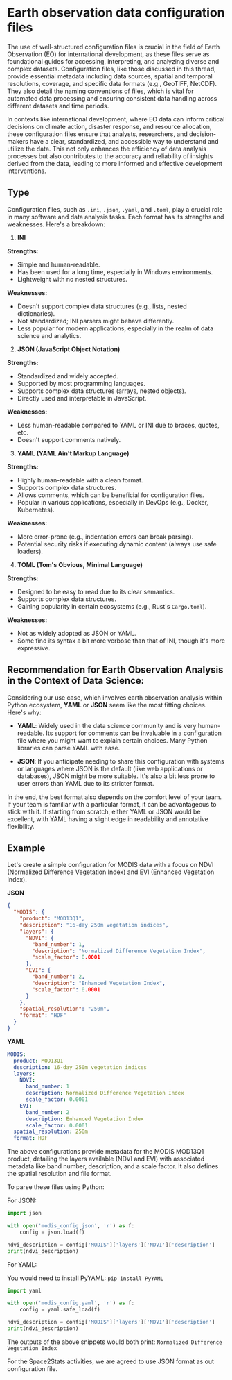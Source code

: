 # Earth observation data configuration files

The use of well-structured configuration files is crucial in the field of Earth Observation (EO) for international development, as these files serve as foundational guides for accessing, interpreting, and analyzing diverse and complex datasets. Configuration files, like those discussed in this thread, provide essential metadata including data sources, spatial and temporal resolutions, coverage, and specific data formats (e.g., GeoTIFF, NetCDF). They also detail the naming conventions of files, which is vital for automated data processing and ensuring consistent data handling across different datasets and time periods.

In contexts like international development, where EO data can inform critical decisions on climate action, disaster response, and resource allocation, these configuration files ensure that analysts, researchers, and decision-makers have a clear, standardized, and accessible way to understand and utilize the data. This not only enhances the efficiency of data analysis processes but also contributes to the accuracy and reliability of insights derived from the data, leading to more informed and effective development interventions.

## Type

Configuration files, such as `.ini`, `.json`, `.yaml`, and `.toml`, play a crucial role in many software and data analysis tasks. Each format has its strengths and weaknesses. Here's a breakdown:

1. **INI**
   
**Strengths:**
* Simple and human-readable.
* Has been used for a long time, especially in Windows environments.
* Lightweight with no nested structures.

**Weaknesses:**
* Doesn't support complex data structures (e.g., lists, nested dictionaries).
* Not standardized; INI parsers might behave differently.
* Less popular for modern applications, especially in the realm of data science and analytics.

2. **JSON (JavaScript Object Notation)**
   
**Strengths:**
* Standardized and widely accepted.
* Supported by most programming languages.
* Supports complex data structures (arrays, nested objects).
* Directly used and interpretable in JavaScript.

**Weaknesses:**
* Less human-readable compared to YAML or INI due to braces, quotes, etc.
* Doesn't support comments natively.

3. **YAML (YAML Ain't Markup Language)**
   
**Strengths:**
* Highly human-readable with a clean format.
* Supports complex data structures.
* Allows comments, which can be beneficial for configuration files.
* Popular in various applications, especially in DevOps (e.g., Docker, Kubernetes).

**Weaknesses:**
* More error-prone (e.g., indentation errors can break parsing).
* Potential security risks if executing dynamic content (always use safe loaders).

4. **TOML (Tom's Obvious, Minimal Language)**
   
**Strengths:**
* Designed to be easy to read due to its clear semantics.
* Supports complex data structures.
* Gaining popularity in certain ecosystems (e.g., Rust's `Cargo.toml`).

**Weaknesses:**
* Not as widely adopted as JSON or YAML.
* Some find its syntax a bit more verbose than that of INI, though it's more expressive.

## Recommendation for Earth Observation Analysis in the Context of Data Science:

Considering our use case, which involves earth observation analysis within Python ecosystem, **YAML** or **JSON** seem like the most fitting choices. Here's why:

* **YAML**: Widely used in the data science community and is very human-readable. Its support for comments can be invaluable in a configuration file where you might want to explain certain choices. Many Python libraries can parse YAML with ease.

* **JSON**: If you anticipate needing to share this configuration with systems or languages where JSON is the default (like web applications or databases), JSON might be more suitable. It's also a bit less prone to user errors than YAML due to its stricter format.

In the end, the best format also depends on the comfort level of your team. If your team is familiar with a particular format, it can be advantageous to stick with it. If starting from scratch, either YAML or JSON would be excellent, with YAML having a slight edge in readability and annotative flexibility.

## Example

Let's create a simple configuration for MODIS data with a focus on NDVI (Normalized Difference Vegetation Index) and EVI (Enhanced Vegetation Index).

**JSON**

```json
{
  "MODIS": {
    "product": "MOD13Q1",
    "description": "16-day 250m vegetation indices",
    "layers": {
      "NDVI": {
        "band_number": 1,
        "description": "Normalized Difference Vegetation Index",
        "scale_factor": 0.0001
      },
      "EVI": {
        "band_number": 2,
        "description": "Enhanced Vegetation Index",
        "scale_factor": 0.0001
      }
    },
    "spatial_resolution": "250m",
    "format": "HDF"
  }
}
```

**YAML**

```yaml
MODIS:
  product: MOD13Q1
  description: 16-day 250m vegetation indices
  layers:
    NDVI:
      band_number: 1
      description: Normalized Difference Vegetation Index
      scale_factor: 0.0001
    EVI:
      band_number: 2
      description: Enhanced Vegetation Index
      scale_factor: 0.0001
  spatial_resolution: 250m
  format: HDF
```

The above configurations provide metadata for the MODIS MOD13Q1 product, detailing the layers available (NDVI and EVI) with associated metadata like band number, description, and a scale factor. It also defines the spatial resolution and file format.

To parse these files using Python:

For JSON:

```python
import json

with open('modis_config.json', 'r') as f:
    config = json.load(f)

ndvi_description = config['MODIS']['layers']['NDVI']['description']
print(ndvi_description)
```

For YAML:

You would need to install PyYAML: `pip install PyYAML`

```python
import yaml

with open('modis_config.yaml', 'r') as f:
    config = yaml.safe_load(f)

ndvi_description = config['MODIS']['layers']['NDVI']['description']
print(ndvi_description)
```

The outputs of the above snippets would both print: `Normalized Difference Vegetation Index`

For the Space2Stats activities, we are agreed to use JSON format as out configuration file.